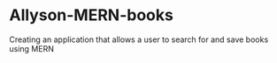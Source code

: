 # Allyson-MERN-books
Creating an application that allows a user to search for and save books using MERN
